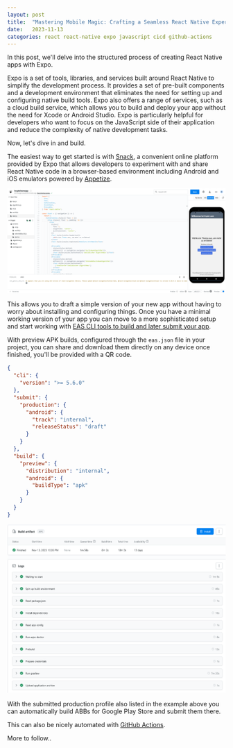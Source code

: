 ```yaml
---
layout: post
title:  "Mastering Mobile Magic: Crafting a Seamless React Native Experience with Expo"
date:   2023-11-13
categories: react react-native expo javascript cicd github-actions
---
```


In this post, we'll delve into the structured process of creating React Native apps with Expo.

Expo is a set of tools, libraries, and services built around React Native to simplify the development process. It provides a set of pre-built components and a development environment that eliminates the need for setting up and configuring native build tools. Expo also offers a range of services, such as a cloud build service, which allows you to build and deploy your app without the need for Xcode or Android Studio. Expo is particularly helpful for developers who want to focus on the JavaScript side of their application and reduce the complexity of native development tasks.

Now, let's dive in and build.

The easiest way to get started is with [Snack](https://snack.expo.dev), a convenient online platform provided by Expo that allows developers to experiment with and share React Native code in a browser-based environment including Android and iOS emulators powered by [Appetize](https://appetize.io/).

![Snack](../assets/2023-11-13-react-native-app/snack.png)

This allows you to draft a simple version of your new app without having to worry about installing and configuring things. Once you have a minimal working version of your app you can move to a more sophisticated setup and start working with [EAS CLI tools to build and later submit your app](https://docs.expo.dev/build/introduction/).

With preview APK builds, configured through the `eas.json` file in your project, you can share and download them directly on any device once finished, you'll be provided with a QR code.

```json
{
  "cli": {
    "version": ">= 5.6.0"
  },
  "submit": {
    "production": {
      "android": {
        "track": "internal",
        "releaseStatus": "draft"
      }
    }
  },
  "build": {
    "preview": {
      "distribution": "internal",
      "android": {
        "buildType": "apk"
      }
    }
  }
}
```

![Alt text](../assets/2023-11-13-react-native-app/apk_build.png)

With the submitted production profile also listed in the example above you can automatically build ABBs for Google Play Store and submit them there.

This can also be nicely automated with [GitHub Actions](https://docs.expo.dev/eas-update/github-actions/).

More to follow..
